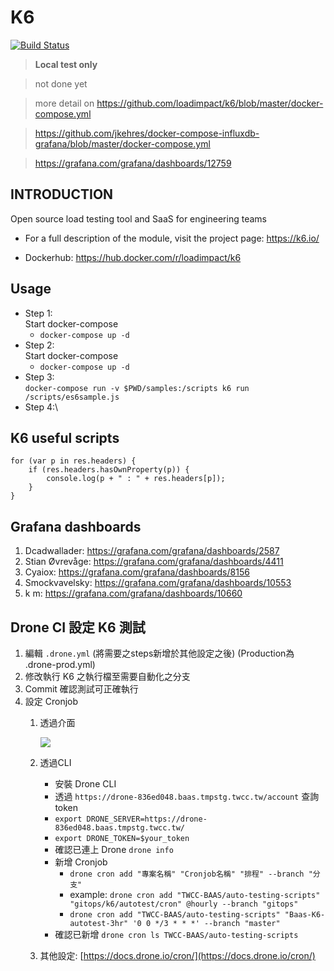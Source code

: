 # K6
[![Build Status](https://travis-ci.org/joemccann/dillinger.svg?branch=master)](https://travis-ci.org/joemccann/dillinger)
> **Local test only**

> not done yet

> more detail on https://github.com/loadimpact/k6/blob/master/docker-compose.yml

> https://github.com/jkehres/docker-compose-influxdb-grafana/blob/master/docker-compose.yml

> https://grafana.com/grafana/dashboards/12759

INTRODUCTION
------------
Open source load testing tool and SaaS for engineering teams

 * For a full description of the module, visit the project page: https://k6.io/

 * Dockerhub: https://hub.docker.com/r/loadimpact/k6

Usage
-----
* Step 1:\
    Start docker-compose
    * `docker-compose up -d`
* Step 2:\
    Start docker-compose
    * `docker-compose up -d`
* Step 3:\
    `docker-compose run -v $PWD/samples:/scripts k6 run /scripts/es6sample.js`
* Step 4:\


K6 useful scripts
---
```
for (var p in res.headers) {
    if (res.headers.hasOwnProperty(p)) {
        console.log(p + " : " + res.headers[p]);
    }
}
```

Grafana dashboards
------------------
1. Dcadwallader: https://grafana.com/grafana/dashboards/2587
2. Stian Øvrevåge: https://grafana.com/grafana/dashboards/4411
3. Cyaiox: https://grafana.com/grafana/dashboards/8156
4. Smockvavelsky: https://grafana.com/grafana/dashboards/10553
5. k m: https://grafana.com/grafana/dashboards/10660

## Drone CI 設定 K6 測試
1. 編輯 `.drone.yml` (將需要之steps新增於其他設定之後) (Production為 .drone-prod.yml)
2. 修改執行 K6 之執行檔至需要自動化之分支
3. Commit 確認測試可正確執行
4. 設定 Cronjob
   1. 透過介面
    
      ![](https://static-web-f6bbcbf9.baas.tmpstg.twcc.tw/drone/cronjob.PNG)

   2. 透過CLI
      * 安裝 Drone CLI
      * 透過 `https://drone-836ed048.baas.tmpstg.twcc.tw/account` 查詢 token
      * `export DRONE_SERVER=https://drone-836ed048.baas.tmpstg.twcc.tw/`
      * `export DRONE_TOKEN=$your_token`
      * 確認已連上 Drone `drone info`
      * 新增 Cronjob 
        * `drone cron add "專案名稱" "Cronjob名稱" "排程" --branch "分支"`
        * example: `drone cron add "TWCC-BAAS/auto-testing-scripts" "gitops/k6/autotest/cron" @hourly --branch "gitops"`
        * `drone cron add "TWCC-BAAS/auto-testing-scripts" "Baas-K6-autotest-3hr" '0 0 */3 * * *' --branch "master"`
      * 確認已新增 `drone cron ls TWCC-BAAS/auto-testing-scripts`
   3. 其他設定: [https://docs.drone.io/cron/](https://docs.drone.io/cron/)